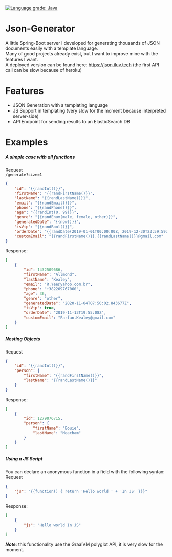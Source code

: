 [![Language grade: Java](https://img.shields.io/lgtm/grade/java/g/Lemick/json-generation.svg?logo=lgtm&logoWidth=18)](https://lgtm.com/projects/g/Lemick/json-generation/context:java)

# Json-Generator

A little Spring-Boot server I developed for generating thousands of JSON documents easily with a template language.  
Many of good projects already exist, but I want to improve mine with the features I want.  
A deployed version can be found here: https://json.iluv.tech (the first API call can be slow because of heroku)  

# Features
- JSON Generation with a templating language
- JS Support in templating (very slow for the moment because interpreted server-side)
- API Endpoint for sending results to an ElasticSearch DB

# Examples
##### A simple case with all functions 

Request  
```/generate?size=1```  

```json
{
    "id": "{{randInt()}}",
    "firstName": "{{randFirstName()}}",
    "lastName": "{{randLastName()}}",
    "email": "{{randEmail()}}",
    "phone": "{{randPhone()}}",
    "age": "{{randInt(0, 99)}}",
    "genre": "{{randEnum(male, female, other)}}",
    "generatedDate": "{{now()}}",
    "isVip": "{{randBool()}}",
    "orderDate": "{{randDate(2019-01-01T00:00:00Z, 2019-12-30T23:59:59Z)}}",
    "customEmail": "{{randFirstName()}}.{{randLastName()}}@gmail.com"
}
```
Response:
```json
[
    {
        "id": 1432509686,
        "firstName": "Allmond",
        "lastName": "Kealey",
        "email": "R.Yee@yahoo.com.br",
        "phone": "+382209767060",
        "age": 36,
        "genre": "other",
        "generatedDate": "2020-11-04T07:50:02.843677Z",
        "isVip": true,
        "orderDate": "2019-11-13T19:55:08Z",
        "customEmail": "Farfan.Kealey@gmail.com"
    }
]
```

##### Nesting Objects

Request 
```json
{
    "id": "{{randInt()}}",
    "person": {
        "firstName": "{{randFirstName()}}",
        "lastName": "{{randLastName()}}"
    }
}
```
Response:
```json
[
    {
        "id": 1279076715,
        "person": {
            "firstName": "Bouie",
            "lastName": "Meacham"
        }
    }
]
```



##### Using a JS Script

You can declare an anonymous function in a field with the following syntax:  
Request 
```json
{
    "js": "{{function() { return 'Hello world ' + 'In JS' }}}"
}
```
Response:
```json
[
    {
        "js": "Hello world In JS"
    }
]
```

***Note***: this functionality use the GraalVM polyglot API, it is very slow for the moment.
